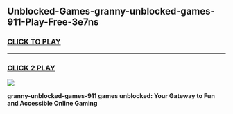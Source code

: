 
## Unblocked-Games-granny-unblocked-games-911-Play-Free-3e7ns
<h3>
<a href="https://premium76.site?title=granny-unblocked-games-911&ref=22A">CLICK TO PLAY</a></h3>
<hr>

<h3>
<a href="https://premium76.site?title=granny-unblocked-games-911&ref=22A">CLICK 2 PLAY</a>
  
</h3>

<a href="https://premium76.site?title=granny-unblocked-games-911&ref=22A"><img src="https://clearcache.store/games.png"></a>


**granny-unblocked-games-911 games unblocked: Your Gateway to Fun and Accessible Online Gaming**
